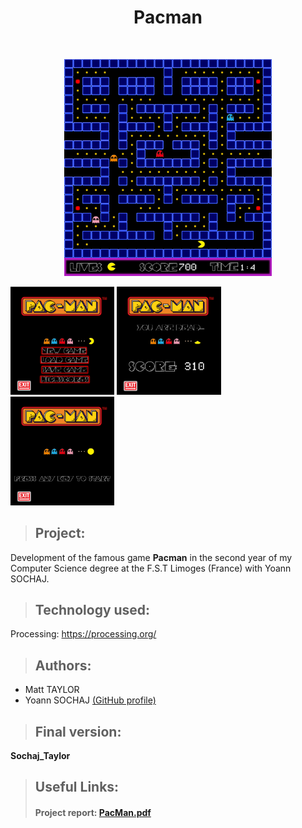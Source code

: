 <h1 align="center"> Pacman </h1>
<br>

<p align="center">
  <img src="game.png" width="66%" height="66%" alt="game">
</p>

<p>
  <img src="menu.PNG" width="33%" height="33%" alt="menu">
  <img src="dead.PNG" width="33%" height="33%" alt="dead">
  <img src="main_menu.PNG" width="33%" height="33%" alt="main_menu">
</p>

>## Project:
Development of the famous game **Pacman** in the second year of my Computer Science degree at the F.S.T Limoges (France) with Yoann SOCHAJ.

>## Technology used:
Processing: https://processing.org/

>## Authors:
- Matt TAYLOR
- Yoann SOCHAJ [(GitHub profile)](https://github.com/YoannSo)

>## Final version:
**Sochaj_Taylor**

>## Useful Links:
>#### Project report: [PacMan.pdf](PacMan.pdf)
